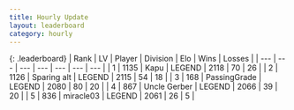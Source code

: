 ```yaml
---
title: Hourly Update
layout: leaderboard
category: hourly
---
```


{: .leaderboard}
| Rank | LV | Player | Division | Elo | Wins | Losses |
| --- | --- | --- | --- | --- | --- | --- |
| <span data-change="0">1</span> | 1135 | <span title="ID: 204953">Kapu</span> | LEGEND | <span data-change="0">2118</span> | <span data-change="0">70</span> | <span data-change="0">26</span> |
| <span data-change="0">2</span> | 1126 | <span title="ID: 203132">Sparing alt</span> | LEGEND | <span data-change="0">2115</span> | <span data-change="0">54</span> | <span data-change="0">18</span> |
| <span data-change="0">3</span> | 168 | <span title="ID: 421732">PassingGrade</span> | LEGEND | <span data-change="0">2080</span> | <span data-change="0">80</span> | <span data-change="0">20</span> |
| <span data-change="0">4</span> | 867 | <span title="ID: 31699">Uncle Gerber</span> | LEGEND | <span data-change="0">2066</span> | <span data-change="0">39</span> | <span data-change="0">20</span> |
| <span data-change="0">5</span> | 836 | <span title="ID: 416373">miracle03</span> | LEGEND | <span data-change="0">2061</span> | <span data-change="0">26</span> | <span data-change="0">5</span> |